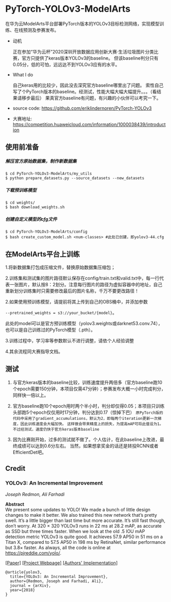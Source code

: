# PyTorch-YOLOv3-ModelArts
在华为云ModelArts平台部署PyTorch版本的YOLOv3目标检测网络，实现模型训练、在线预测及参赛发布。


- 动机

    正在参加“华为云杯”2020深圳开放数据应用创新大赛·生活垃圾图片分类比赛，官方只提供了keras版本YOLOv3的baseline。
但该baseline判分只有0.05分，低的可怕，远远达不到YOLOv3应有的水平。

- What I do

    自己keras用的比较少，因此没去深究官方baseline哪里出了问题。
索性自己写了个PyTorch版本的baseline。经测试，性能大幅大幅大幅提升。。。（看结果请移步最后）
果真官方baseline有问题，有兴趣的小伙伴可以考究一下。


- source code: https://github.com/eriklindernoren/PyTorch-YOLOv3
- 大赛地址: https://competition.huaweicloud.com/information/1000038439/introduction

## 使用前准备
##### 解压官方原始数据集，制作新数据集
    $ cd PyTorch-YOLOv3-ModelArts/my_utils
    $ python prepare_datasets.py --source_datasets --new_datasets

##### 下载预训练模型
    $ cd weights/
    $ bash download_weights.sh

##### 创建自定义模型的cfg文件
    $ cd PyTorch-YOLOv3-ModelArts/config
    $ bash create_custom_model.sh <num-classes> #此处已创建，即yolov3-44.cfg
    
## 在ModelArts平台上训练
1.将新数据集打包成压缩文件，替换原始数据集压缩包；

2.训练集和测试集的图片路径默认保存在config/train.txt和valid.txt中，每一行代表一张图片，默认按8：2划分。注意每行图片的路径为虚拟容器中的地址，自己重新划分训练集时只需要修改最后的图片名称，千万不要更改路径！

2.如果使用预训练模型，请提前将其上传到自己的OBS桶中，并添加参数

`--pretrained_weights = s3://your_bucket/{model}`。

此处的model可以是官方预训练模型（yolov3.weights或darknet53.conv.74），也可以是自己训练过的PyTorch模型（.pth）。

3.训练过程中，学习率等参数默认不进行调整，请依个人经验调整

4.其余流程同大赛指导文档。

## 测试
1. 与官方keras版本的baseline比较，训练速度提升两倍多（官方baseline跑10个epoch需要150分钟，本项目仅需47分钟）；参赛发布大概一小时完成判分，同样快一倍以上。

2. 官方baseline跑10个epoch用时两个半小时，判分却仅得0.05；本项目只训练头部跑5个epoch仅仅用时17分钟，判分达到0.17（惊掉下巴）
`原PyTorch版的代码中采用了gradient_accumulations，默认为2，即每两个iteration更新一次梯度，因此训练速度会大幅加快。`
`这样做会带来精度上的损失，为提高mAP可将此值设为1。不过经测试，速度仍快于官方keras版本baseline`

3. 因为比赛刚开始，过多的测试就不做了。个人估计，在此baseline上改进，最终成绩可以达到0.6分左右。
当然，如果想拿奖金的话还是转投RCNN或者EfficientDet吧。


## Credit

### YOLOv3: An Incremental Improvement
_Joseph Redmon, Ali Farhadi_ <br>

**Abstract** <br>
We present some updates to YOLO! We made a bunch
of little design changes to make it better. We also trained
this new network that’s pretty swell. It’s a little bigger than
last time but more accurate. It’s still fast though, don’t
worry. At 320 × 320 YOLOv3 runs in 22 ms at 28.2 mAP,
as accurate as SSD but three times faster. When we look
at the old .5 IOU mAP detection metric YOLOv3 is quite
good. It achieves 57.9 AP50 in 51 ms on a Titan X, compared
to 57.5 AP50 in 198 ms by RetinaNet, similar performance
but 3.8× faster. As always, all the code is online at
https://pjreddie.com/yolo/.

[[Paper]](https://pjreddie.com/media/files/papers/YOLOv3.pdf) [[Project Webpage]](https://pjreddie.com/darknet/yolo/) [[Authors' Implementation]](https://github.com/pjreddie/darknet)

```
@article{yolov3,
  title={YOLOv3: An Incremental Improvement},
  author={Redmon, Joseph and Farhadi, Ali},
  journal = {arXiv},
  year={2018}
}
```
